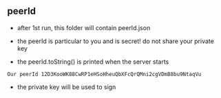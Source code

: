 ## peerId

- after 1st run, this folder will contain peerId.json
- the peerId is particular to you and is secret! do not share your private key

- the peerId.toString() is printed when the server starts
```
Our peerId 12D3KooWK88CwRP1eHSoHheuQbXFcQrQMni2cgVDmB8bu9NtaqVu
```

- the private key will be used to sign
